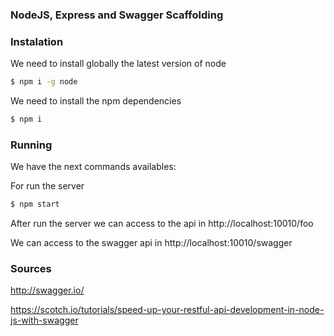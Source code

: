 ### NodeJS, Express and Swagger Scaffolding

### Instalation

We need to install globally the latest version of node
``` sh
$ npm i -g node
```

We need to install the npm dependencies
```sh
$ npm i
```

### Running

We have the next commands availables:

For run the server
```sh
$ npm start
```

After run the server we can access to the api in http://localhost:10010/foo

We can access to the swagger api in http://localhost:10010/swagger


### Sources

http://swagger.io/

https://scotch.io/tutorials/speed-up-your-restful-api-development-in-node-js-with-swagger
